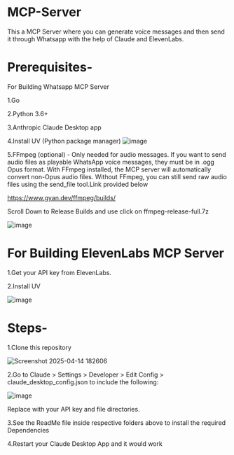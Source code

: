 # MCP-Server

This a MCP Server where you can generate voice messages and then send it through Whatsapp with the help of Claude and ElevenLabs.
# Prerequisites-
For Building Whatsapp MCP Server

1.Go

2.Python 3.6+

3.Anthropic Claude Desktop app 

4.Install UV (Python package manager) ![image](https://github.com/user-attachments/assets/c7c304ed-31a8-4652-86e9-2aba3c79fda8)


5.FFmpeg (optional) - Only needed for audio messages. If you want to send audio files as playable WhatsApp voice messages, they must be in .ogg Opus format. With FFmpeg installed, the MCP server will automatically convert non-Opus audio files. Without FFmpeg, you can still send raw audio files using the send_file tool.Link provided below

https://www.gyan.dev/ffmpeg/builds/

Scroll Down to Release Builds and use click on ffmpeg-release-full.7z 

![image](https://github.com/user-attachments/assets/d964c675-6362-47fc-8f3e-60c0df595d0b)


# For Building ElevenLabs MCP Server

1.Get your API key from ElevenLabs.

2.Install UV

![image](https://github.com/user-attachments/assets/feef6fb5-f750-4cd4-a5b3-c67799ae74fc)


# Steps-
1.Clone this repository

![Screenshot 2025-04-14 182606](https://github.com/user-attachments/assets/19637795-9f68-4839-92de-2d736da6f3e2)

2.Go to Claude > Settings > Developer > Edit Config > claude_desktop_config.json to include the following:

![image](https://github.com/user-attachments/assets/aa36d719-352c-4cf7-9827-5e36eabc35bd)

Replace with your API key and file directories.

3.See the ReadMe file inside respective folders above to install the required Dependencies

4.Restart your Claude Desktop App and it would work


